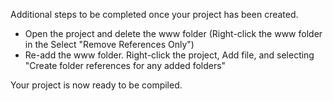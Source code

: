 Additional steps to be completed once your project has been created.


- Open the project and delete the www folder (Right-click the www folder in the Select "Remove References Only")
- Re-add the www folder. Right-click the project, Add file, and selecting "Create folder references for any added folders"

Your project is now ready to be compiled.